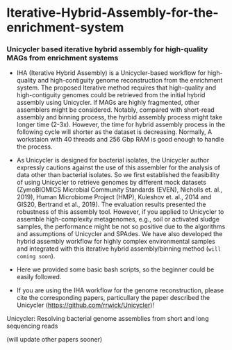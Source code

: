 # Iterative-Hybrid-Assembly-for-the-enrichment-system
### Unicycler based iterative hybrid assembly for high-quality MAGs from enrichment systems

* IHA (Iterative Hybrid Assembly) is a Unicycler-based workflow for high-quality and high-contiguity genome reconstruction from the enrichment system. The proposed Iterative method requires that high-quality and high-contiguity genomes could be retrieved from the initial hybrid assembly using Unicycler. If MAGs are highly fragmented, other assemblers might be considered. Notably, compared with short-read assembly and binning process, the hyrbid assembly process might take longer time (2-3x). However, the time for hybrid assembly process in the following cycle will shorter as the dataset is decreasing. Normally, A workstaion with 40 threads and 256 Gbp RAM is good enough to handle the process.

* As Unicycler is designed for bacterial isolates, the Unicycler author expressly cautions against the use of this assembler for the analysis of data other than bacterial isolates. So we first established the feasibility of using Unicycler to retrieve genomes by different mock datasets (ZymoBIOMICS Microbial Community Standards (EVEN), Nicholls et. al., 2019), Human Microbiome Project (HMP), Kuleshov et. al., 2014 and GIS20, Bertrand et al., 2019). The evaluation results presented the robustness of this assembly tool. However, if you applied to Unicycler to assemble high-complexity metagenomes, e.g., soil or activated sludge samples, the performance might be not so positive due to the algorithms and assumptions of Unicycler and SPAdes. We have also developed the hybrid assembly workflow for highly complex environmental samples and integrated with this iterative hybrid assembly/binning method (`will coming soon`).

* Here we provided some basic bash scripts, so the beginner could be easily followed.

* If you are using the IHA workflow for the genome reconstruction, please cite the corresponding papers, particullary the paper described the Unicycler (https://github.com/rrwick/Unicycler)!

Unicycler: Resolving bacterial genome assemblies from short and long sequencing reads

(will update other papers sooner)

